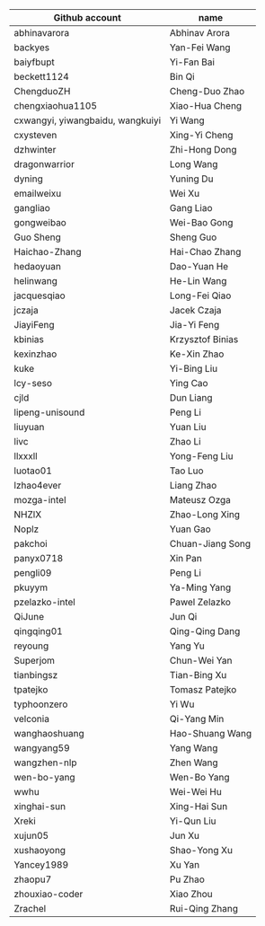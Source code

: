 | Github account | name |
|---|---|
| abhinavarora | Abhinav Arora |
| backyes | Yan-Fei Wang |
| baiyfbupt | Yi-Fan Bai |
| beckett1124 | Bin Qi |
| ChengduoZH | Cheng-Duo Zhao|
| chengxiaohua1105 | Xiao-Hua Cheng |
| cxwangyi, yiwangbaidu, wangkuiyi | Yi Wang |
| cxysteven | Xing-Yi Cheng |
| dzhwinter | Zhi-Hong Dong |
| dragonwarrior | Long Wang |
| dyning | Yuning Du |
| emailweixu | Wei Xu |
| gangliao | Gang Liao |
| gongweibao | Wei-Bao Gong |
| Guo Sheng | Sheng Guo |
| Haichao-Zhang | Hai-Chao Zhang |
| hedaoyuan | Dao-Yuan He |
| helinwang | He-Lin Wang |
| jacquesqiao | Long-Fei Qiao |
| jczaja | Jacek Czaja |
| JiayiFeng | Jia-Yi Feng |
| kbinias | Krzysztof Binias |
| kexinzhao | Ke-Xin Zhao |
| kuke | Yi-Bing Liu |
| lcy-seso | Ying Cao |
| cjld | Dun Liang |
| lipeng-unisound | Peng Li |
| liuyuan | Yuan Liu |
| livc | Zhao Li |
| llxxxll | Yong-Feng Liu |
| luotao01 | Tao Luo |
| lzhao4ever | Liang Zhao |
| mozga-intel | Mateusz Ozga |
| NHZlX | Zhao-Long Xing |
| Noplz | Yuan Gao |
| pakchoi | Chuan-Jiang Song |
| panyx0718 | Xin Pan |
| pengli09 | Peng Li |
| pkuyym | Ya-Ming Yang |
| pzelazko-intel | Pawel Zelazko |
| QiJune | Jun Qi |
| qingqing01 | Qing-Qing Dang |
| reyoung | Yang Yu |
| Superjom | Chun-Wei Yan |
| tianbingsz | Tian-Bing Xu |
| tpatejko | Tomasz Patejko |
| typhoonzero | Yi Wu |
| velconia | Qi-Yang Min |
| wanghaoshuang | Hao-Shuang Wang |
| wangyang59 | Yang Wang |
| wangzhen-nlp | Zhen Wang |
| wen-bo-yang | Wen-Bo Yang |
| wwhu | Wei-Wei Hu |
| xinghai-sun | Xing-Hai Sun |
| Xreki | Yi-Qun Liu |
| xujun05 | Jun Xu |
| xushaoyong | Shao-Yong Xu |
| Yancey1989 | Xu Yan |
| zhaopu7 | Pu Zhao |
| zhouxiao-coder | Xiao Zhou |
| Zrachel | Rui-Qing Zhang |
